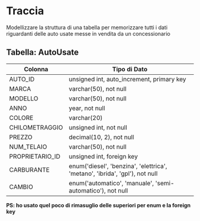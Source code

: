 
# Traccia
Modellizzare la struttura di una tabella per memorizzare tutti i dati 
riguardanti delle auto usate messe in vendita da un concessionario


## Tabella: AutoUsate

| Colonna           | Tipo di Dato                                                                 | 
|-------------------|------------------------------------------------------------------------------|
| AUTO_ID           | unsigned int, auto_increment, primary key                                    |  
| MARCA             | varchar(50), not null                                                        | 
| MODELLO           | varchar(50), not null                                                        | 
| ANNO              | year, not null                                                               | 
| COLORE            | varchar(20)                                                                  | 
| CHILOMETRAGGIO    | unsigned int, not null                                                       | 
| PREZZO            | decimal(10, 2), not null                                                     | 
| NUM_TELAIO        | varchar(50), not null                                                        | 
| PROPRIETARIO_ID   | unsigned int, foreign key                                                    | 
| CARBURANTE        | enum('diesel', 'benzina', 'elettrica', 'metano', 'ibrida', 'gpl'), not null  | 
| CAMBIO            | enum('automatico', 'manuale', 'semi-automatico'), not null                   | 

**PS: ho usato quel poco di rimasuglio delle superiori per enum e la foreign key**
